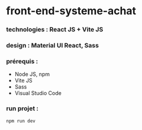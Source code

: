 # front-end-systeme-achat

### technologies : React JS + Vite JS

### design : Material UI React, Sass

### prérequis :
- Node JS, npm
- Vite JS
- Sass
- Visual Studio Code

### run projet :
    npm run dev 